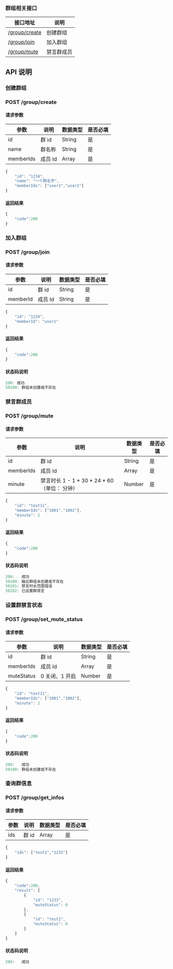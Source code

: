 ### 群组相关接口

| 接口地址 | 说明 |
|---------|-----|
| [/group/create](#post-groupcreate) | 创建群组 |
| [/group/join](#post-groupjoin) | 加入群组 |
| [/group/mute](#post-groupmute) | 禁言群成员 |


## API 说明

### 创建群组

### POST /group/create

#### 请求参数

|参数|说明|数据类型|是否必填|
|---|----|------|------|
|id|群 id|String| 是|
|name|群名称 |String| 是|
|memberIds|成员 Id |Array| 是|

```js
{
    "id": "1234",
    "name": "一个群名字",
    "memberIds": ["user1","user2"]
}
```

#### 返回结果

```js
{
    "code":200
}
```

### 加入群组

### POST /group/join

#### 请求参数

|参数|说明|数据类型|是否必填|
|---|----|------|------|
|id|群 id|String| 是|
|memberId|成员 Id |String| 是|

```js
{
    "id": "1234",
    "memberId": "user1"
}
```

#### 返回结果

```js
{
    "code":200 
}
```

#### 状态码说明

```js
200: 成功
50100: 群组未创建或不存在
```

### 禁言群成员

### POST /group/mute

#### 请求参数

|参数|说明|数据类型|是否必填|
|---|----|------|------|
|id|群 id|String| 是|
|memberIds|成员 Id |Array| 是|
|minute|禁言时长 1 - 1 * 30 * 24 * 60 （单位： 分钟） |Number| 是|

```js
{
	"id": "test11",
	"memberIds": ["1001","1002"],
	"minute": 2
}
```

#### 返回结果

```js
{
    "code":200 
}
```

#### 状态码说明

```js
200:   成功
50100: 融云群组未创建或不存在
50101: 禁言时长范围错误
50102: 已设置群禁言
```

### 设置群禁言状态

### POST /group/set_mute_status

#### 请求参数

|参数|说明|数据类型|是否必填|
|---|----|------|------|
|id|群 id|String| 是|
|memberIds|成员 Id |Array| 是|
|muteStatus| 0 关闭、1 开启 |Number| 是|

```js
{
	"id": "test11",
	"memberIds": ["1001","1002"],
	"minute": 2
}
```

#### 返回结果

```js
{
    "code":200 
}
```

#### 状态码说明

```js
200:   成功
50100: 群组未创建或不存在
```


### 查询群信息

### POST /group/get_infos

#### 请求参数

|参数|说明|数据类型|是否必填|
|---|----|------|------|
|ids|群 id |Array| 是|

```js
{
	"ids": ["test1","1233"]
}
```

#### 返回结果

```js
{
    "code":200,
    "result": [
        {
            "id": "1233",
            "muteStatus": 0
        },
        {
            "id": "test1",
            "muteStatus": 0
        }
    ]
}
```

#### 状态码说明

```js
200:   成功
```